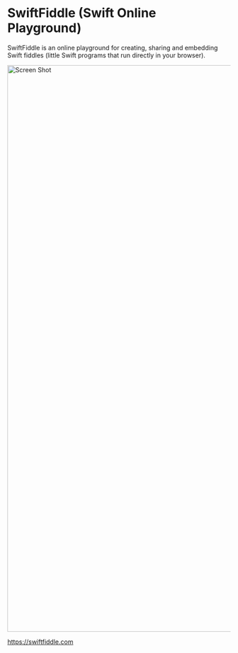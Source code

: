 # SwiftFiddle (Swift Online Playground)

SwiftFiddle is an online playground for creating, sharing and embedding Swift fiddles (little Swift programs that run directly in your browser).

<img width="1280" alt="Screen Shot" src="https://user-images.githubusercontent.com/40610/94361201-8f846600-00ed-11eb-9eae-e623b1326f8d.png">

https://swiftfiddle.com
